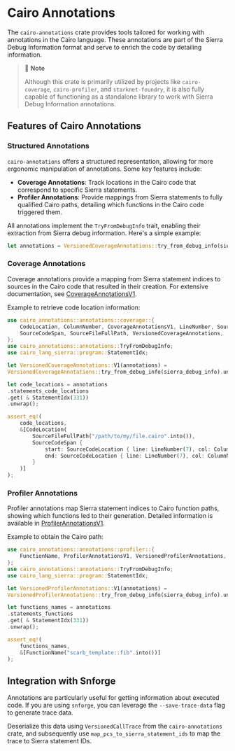 # Cairo Annotations

The `cairo-annotations` crate provides tools tailored for working with annotations in the Cairo language.
These
annotations are part of the Sierra Debug Information format and serve to enrich the code by detailing information.

> 📝 **Note**
>
> Although this crate is primarily utilized by projects like `cairo-coverage`, `cairo-profiler`, and `starknet-foundry`,
> it is also fully capable of functioning as a standalone library to work with Sierra Debug Information annotations.

## Features of Cairo Annotations

### Structured Annotations

`cairo-annotations` offers a structured representation, allowing for more ergonomic manipulation of annotations.
Some
key features include:

- **Coverage Annotations**: Track locations in the Cairo code that correspond to specific Sierra statements.
- **Profiler Annotations**: Provide mappings from Sierra statements to fully qualified Cairo paths, detailing which
  functions in the Cairo code triggered them.

All annotations implement the `TryFromDebugInfo` trait, enabling their extraction from Sierra debug information.
Here's
a simple example:

```rust
let annotations = VersionedCoverageAnnotations::try_from_debug_info(sierra_debug_info).unwrap();
```

### Coverage Annotations

Coverage annotations provide a mapping from Sierra statement indices to sources in the Cairo code that resulted in their
creation.
For extensive documentation,
see [CoverageAnnotationsV1](./crates/cairo-annotations/src/annotations/coverage.rs).

Example to retrieve code location information:

```rust
use cairo_annotations::annotations::coverage::{
    CodeLocation, ColumnNumber, CoverageAnnotationsV1, LineNumber, SourceCodeLocation,
    SourceCodeSpan, SourceFileFullPath, VersionedCoverageAnnotations,
};
use cairo_annotations::annotations::TryFromDebugInfo;
use cairo_lang_sierra::program::StatementIdx;

let VersionedCoverageAnnotations::V1(annotations) =
VersionedCoverageAnnotations::try_from_debug_info(sierra_debug_info).unwrap();

let code_locations = annotations
.statements_code_locations
.get( & StatementIdx(331))
.unwrap();

assert_eq!(
    code_locations,
    &[CodeLocation(
        SourceFileFullPath("/path/to/my/file.cairo".into()),
        SourceCodeSpan {
            start: SourceCodeLocation { line: LineNumber(7), col: ColumnNumber(4) },
            end: SourceCodeLocation { line: LineNumber(7), col: ColumnNumber(4) },
        }
    )]
);
```

### Profiler Annotations

Profiler annotations map Sierra statement indices to Cairo function paths, showing which functions led to their
generation.
Detailed information is available
in [ProfilerAnnotationsV1](./crates/cairo-annotations/src/annotations/profiler.rs).

Example to obtain the Cairo path:

```rust
use cairo_annotations::annotations::profiler::{
    FunctionName, ProfilerAnnotationsV1, VersionedProfilerAnnotations,
};
use cairo_annotations::annotations::TryFromDebugInfo;
use cairo_lang_sierra::program::StatementIdx;

let VersionedProfilerAnnotations::V1(annotations) =
VersionedProfilerAnnotations::try_from_debug_info(sierra_debug_info).unwrap();

let functions_names = annotations
.statements_functions
.get( & StatementIdx(331))
.unwrap();

assert_eq!(
    functions_names,
    &[FunctionName("scarb_template::fib".into())]
);
```

## Integration with Snforge

Annotations are particularly useful for getting information about executed code. If you are using `snforge`, you can
leverage the `--save-trace-data` flag to generate trace data.

Deserialize this data using `VersionedCallTrace` from the `cairo-annotations` crate, and subsequently
use `map_pcs_to_sierra_statement_ids` to map the trace to Sierra statement IDs.

